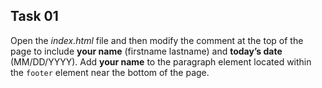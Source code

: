 ## Task 01
Open the *index.html* file and then modify the comment at the top of the page to include **your name** (firstname lastname) and **today’s date** (MM/DD/YYYY).  Add **your name** to the paragraph element located within the `footer` element near the bottom of the page.
 